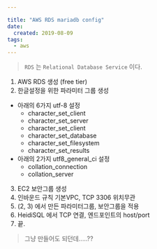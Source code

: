 ```yaml
---

title: "AWS RDS mariadb config"
date:
  created: 2019-08-09
tags:
  - aws
---
```


> `RDS` 는 `Relational Database Service` 이다.

1. AWS RDS 생성 (free tier)
2. 한글설정을 위한 파라미터 그룹 생성
  - 아래의 6가지 utf-8 설정
    - character_set_client
    - character_set_server
    - character_set_client
    - character_set_database
    - character_set_filesystem
    - character_set_results
  - 아래의 2가지 utf8_general_ci 설정
    - collation_connection
    - collation_server
3. EC2 보안그룹 생성
4. 인바운드 규칙 기본VPC, TCP 3306 위치무관
5. (2, 3) 에서 만든 파라미터그룹, 보안그룹을 적용
6. HeidiSQL 에서 TCP 연결, 엔드포인트의 host/port
7. 끝.

> 그냥 만들어도 되던데.....??
